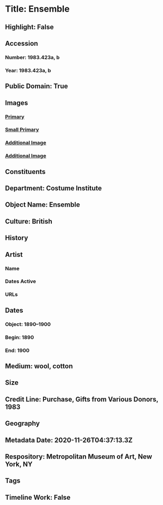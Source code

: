 # Title: Ensemble
## Highlight: False
## Accession
### Number: 1983.423a, b
### Year: 1983.423a, b
## Public Domain: True
## Images
### [Primary](https://images.metmuseum.org/CRDImages/ci/original/1983.423ab_F.jpg)
### [Small Primary](https://images.metmuseum.org/CRDImages/ci/web-large/1983.423ab_F.jpg)
### [Additional Image](https://images.metmuseum.org/CRDImages/ci/original/1983.423ab_B.jpg)
### [Additional Image](https://images.metmuseum.org/CRDImages/ci/original/1983.423b_F.jpg)
## Constituents
## Department: Costume Institute
## Object Name: Ensemble
## Culture: British
## History
## Artist
### Name
### Dates Active
### URLs
## Dates
### Object: 1890–1900
### Begin: 1890
### End: 1900
## Medium: wool, cotton
## Size
## Credit Line: Purchase, Gifts from Various Donors, 1983
## Geography
## Metadata Date: 2020-11-26T04:37:13.3Z
## Respository: Metropolitan Museum of Art, New York, NY
## Tags
## Timeline Work: False